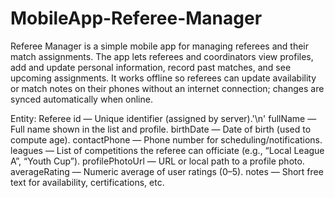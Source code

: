 # MobileApp-Referee-Manager
Referee Manager is a simple mobile app for managing referees and their match assignments. The app lets referees and coordinators view profiles, add and update personal information, record past matches, and see upcoming assignments. It works offline so referees can update availability or match notes on their phones without an internet connection; changes are synced automatically when online.

Entity: Referee
id — Unique identifier (assigned by server).'\n'
fullName — Full name shown in the list and profile.
birthDate — Date of birth (used to compute age).
contactPhone — Phone number for scheduling/notifications.
leagues — List of competitions the referee can officiate (e.g., “Local League A”, “Youth Cup”).
profilePhotoUrl — URL or local path to a profile photo.
averageRating — Numeric average of user ratings (0–5).
notes — Short free text for availability, certifications, etc.
